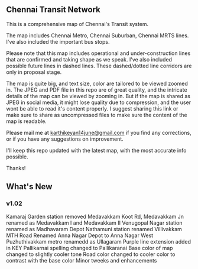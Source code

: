 ## Chennai Transit Network
This is a comprehensive map of Chennai's Transit system.

The map includes Chennai Metro, Chennai Suburban, Chennai MRTS lines. I've also included the important bus stops.

Please note that this map includes operational and under-construction lines that are confirmed and taking shape as we speak. I've also included possible future lines in dashed lines. These dashed/dotted line corridors are only in proposal stage.

The map is quite big, and text size, color are tailored to be viewed zoomed in. The JPEG and PDF file in this repo are of great quality, and the intricate details of the map can be viewed by zooming in. But if the map is shared as JPEG in social media, it might lose quality due to compression, and the user wont be able to read it's content properly. I suggest sharing this link or make sure to share as uncompressed files to make sure the content of the map is readable.

Please mail me at karthikeyan14june@gmail.com if you find any corrections, or if you have any suggestions on improvement.

I'll keep this repo updated with the latest map, with the most accurate info possible.

Thanks!

## What's New
### v1.02

Kamaraj Garden station removed
Medavakkam Koot Rd, Medavakkam Jn renamed as Medavakkam I and Medavakkam II
Venugopal Nagar station renamed as Madhavaram Depot
Nathamuni station renamed Villivakkam MTH Road
Renamed Anna Nagar Depot to Anna Nagar West
Puzhuthivakkam metro renamedd as Ullagaram
Purple line extension added in KEY
Pallikarnai spelling changed to Pallikaranai
Base color of map changed to slightly cooler tone
Road color changed to cooler color to contrast with the base color
Minor tweeks and enhancements

